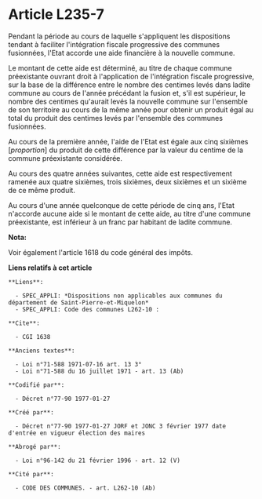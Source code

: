 # Article L235-7

Pendant la période au cours de laquelle s'appliquent les dispositions tendant à faciliter l'intégration fiscale progressive
des communes fusionnées, l'Etat accorde une aide financière à la nouvelle commune. 

Le montant de cette aide est déterminé, au titre de chaque commune préexistante ouvrant droit à l'application de
l'intégration fiscale progressive, sur la base de la différence entre le nombre des centimes levés dans ladite commune au
cours de l'année précédant la fusion et, s'il est supérieur, le nombre des centimes qu'aurait levés la nouvelle commune sur
l'ensemble de son territoire au cours de la même année pour obtenir un produit égal au total du produit des centimes levés
par l'ensemble des communes fusionnées. 

Au cours de la première année, l'aide de l'Etat est égale aux cinq sixièmes [*proportion*] du produit de cette différence par
la valeur du centime de la commune préexistante considérée.

Au cours des quatre années suivantes, cette aide est respectivement ramenée aux quatre sixièmes, trois sixièmes, deux
sixièmes et un sixième de ce même produit. 

Au cours d'une année quelconque de cette période de cinq ans, l'Etat n'accorde aucune aide si le montant de cette aide, au
titre d'une commune préexistante, est inférieur à un franc par habitant de ladite commune.

**Nota:**

Voir également l'article 1618 du code général des impôts.

**Liens relatifs à cet article**

	**Liens**:

	  - SPEC_APPLI: *Dispositions non applicables aux communes du département de Saint-Pierre-et-Miquelon*
	  - SPEC_APPLI: Code des communes L262-10 :

	**Cite**:

	  - CGI 1638

	**Anciens textes**:

	  - Loi n°71-588 1971-07-16 art. 13 3°
	  - Loi n°71-588 du 16 juillet 1971 - art. 13 (Ab)

	**Codifié par**:

	  - Décret n°77-90 1977-01-27

	**Créé par**:

	  - Décret n°77-90 1977-01-27 JORF et JONC 3 février 1977 date d'entrée en vigueur élection des maires

	**Abrogé par**:

	  - Loi n°96-142 du 21 février 1996 - art. 12 (V)

	**Cité par**:

	  - CODE DES COMMUNES. - art. L262-10 (Ab)
